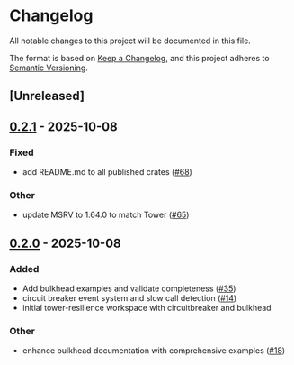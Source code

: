 # Changelog

All notable changes to this project will be documented in this file.

The format is based on [Keep a Changelog](https://keepachangelog.com/en/1.0.0/),
and this project adheres to [Semantic Versioning](https://semver.org/spec/v2.0.0.html).

## [Unreleased]

## [0.2.1](https://github.com/joshrotenberg/tower-resilience/compare/tower-resilience-bulkhead-v0.2.0...tower-resilience-bulkhead-v0.2.1) - 2025-10-08

### Fixed

- add README.md to all published crates ([#68](https://github.com/joshrotenberg/tower-resilience/pull/68))

### Other

- update MSRV to 1.64.0 to match Tower ([#65](https://github.com/joshrotenberg/tower-resilience/pull/65))

## [0.2.0](https://github.com/joshrotenberg/tower-resilience/compare/tower-bulkhead-v0.1.0...tower-bulkhead-v0.2.0) - 2025-10-08

### Added

- Add bulkhead examples and validate completeness ([#35](https://github.com/joshrotenberg/tower-resilience/pull/35))
- circuit breaker event system and slow call detection ([#14](https://github.com/joshrotenberg/tower-resilience/pull/14))
- initial tower-resilience workspace with circuitbreaker and bulkhead

### Other

- enhance bulkhead documentation with comprehensive examples ([#18](https://github.com/joshrotenberg/tower-resilience/pull/18))
